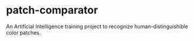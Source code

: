 # patch-comparator
An Artificial Intelligence training project to recognize human-distinguishible color patches.
